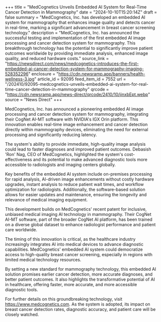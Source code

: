 +++
title = "MedCognetics Unveils Embedded AI System for Real-Time Cancer Detection in Mammography"
date = "2024-10-10T15:20:14Z"
draft = false
summary = "MedCognetics, Inc. has developed an embedded AI system for mammography that enhances image quality and detects cancer in real-time, marking a significant advancement in breast cancer screening technology."
description = "MedCognetics, Inc. has announced the successful testing and implementation of the first embedded AI image processing and cancer detection system for mammography. This breakthrough technology has the potential to significantly improve patient outcomes worldwide by providing immediate analysis, enhanced image quality, and reduced hardware costs."
source_link = "https://newsdirect.com/news/medcognetics-introduces-the-first-embedded-ai-cancer-detection-system-for-mammography-imaging-528352296"
enclosure = "https://cdn.newsramp.app/banners/health-wellness-3.jpg"
article_id = 92095
feed_item_id = 7552
url = "/202410/92095-medcognetics-unveils-embedded-ai-system-for-real-time-cancer-detection-in-mammography"
qrcode = "https://cdn.newsramp.app/news-direct/qrcode/2410/10/jinxbEpt.webp"
source = "News Direct"
+++

<p>MedCognetics, Inc. has announced a pioneering embedded AI image processing and cancer detection system for mammography, integrating their CogNet AI-MT software with NVIDIA's IGX Orin platform. This innovation enables real-time image enhancement and cancer detection directly within mammography devices, eliminating the need for external processing and significantly reducing latency.</p><p>The system's ability to provide immediate, high-quality image analysis could lead to faster diagnoses and improved patient outcomes. Debasish 'Ron' Nag, CEO of MedCognetics, highlighted the system's cost-effectiveness and its potential to make advanced diagnostic tools more accessible to radiologists and imaging centers globally.</p><p>Key benefits of the embedded AI system include on-premises processing for rapid analysis, AI-driven image enhancements without costly hardware upgrades, instant analysis to reduce patient wait times, and workflow optimization for radiologists. Additionally, the software-based solution allows for easier updates and maintenance, ensuring the longevity and relevance of medical imaging equipment.</p><p>This development builds on MedCognetics' recent patent for inclusive, unbiased medical imaging AI technology in mammography. Their CogNet AI-MT software, part of the broader CogNet AI platform, has been trained on a diverse global dataset to enhance radiologist performance and patient care worldwide.</p><p>The timing of this innovation is critical, as the healthcare industry increasingly integrates AI into medical devices to advance diagnostic capabilities. MedCognetics' embedded AI system could democratize access to high-quality breast cancer screening, especially in regions with limited medical technology resources.</p><p>By setting a new standard for mammography technology, this embedded AI solution promises earlier cancer detection, more accurate diagnoses, and better patient outcomes. It also highlights the transformative potential of AI in healthcare, offering faster, more accurate, and more accessible diagnostic tools.</p><p>For further details on this groundbreaking technology, visit <a href='https://www.medcognetics.com' rel='nofollow' target='_blank'>https://www.medcognetics.com</a>. As the system is adopted, its impact on breast cancer detection rates, diagnostic accuracy, and patient care will be closely watched.</p>